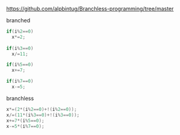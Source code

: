 

https://github.com/alpbintug/Branchless-programming/tree/master

branched 
```c++
if(i%2==0)
  x*=2;
		
if(i%3==0)
  x/=11;

if(i%5==0)
  x+=7;

if(i%7==0)
  x-=5;
```

branchless
```c++
x*=(2*(i%2==0)+!(i%2==0));
x/=(11*(i%3==0)+!(i%3==0));
x+=7*(i%5==0);
x-=5*(i%7==0);
```
